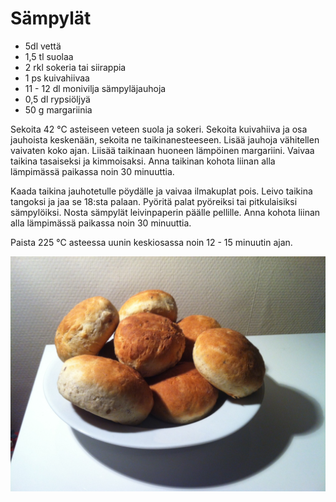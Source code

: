 Sämpylät
========================

+ 5dl vettä
+ 1,5 tl suolaa
+ 2 rkl sokeria tai siirappia
+ 1 ps kuivahiivaa
+ 11 - 12 dl monivilja sämpyläjauhoja
+ 0,5 dl rypsiöljyä
+ 50 g margariinia

Sekoita 42 °C asteiseen veteen suola ja sokeri. Sekoita kuivahiiva ja osa jauhoista keskenään, sekoita ne taikinanesteeseen. Lisää jauhoja vähitellen vaivaten koko ajan. Liisää taikinaan huoneen lämpöinen margariini. Vaivaa taikina tasaiseksi ja kimmoisaksi. Anna taikinan kohota liinan alla lämpimässä paikassa noin 30 minuuttia.

Kaada taikina jauhotetulle pöydälle ja vaivaa ilmakuplat pois. Leivo taikina tangoksi ja jaa se 18:sta palaan. Pyöritä palat pyöreiksi tai pitkulaisiksi sämpylöiksi. Nosta sämpylät leivinpaperin päälle pellille. Anna kohota liinan alla lämpimässä paikassa noin 30 minuuttia.

Paista 225 °C asteessa uunin keskiosassa noin 12 - 15 minuutin ajan.

![](img/sampylat.jpg "Hyviä sämpylöitä :)")